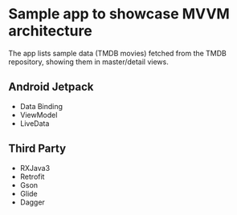Sample app to showcase MVVM architecture
========================================

The app lists sample data (TMDB movies) fetched from the TMDB repository, showing them in master/detail views.


Android Jetpack
---------------
* Data Binding
* ViewModel
* LiveData

Third Party
-----------
* RXJava3
* Retrofit
* Gson
* Glide
* Dagger



